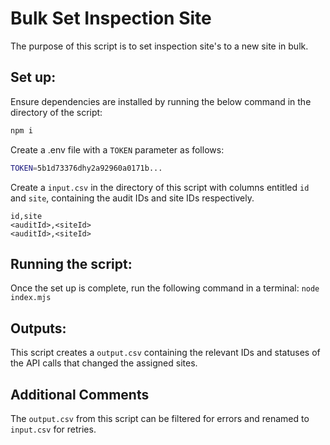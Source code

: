 # Bulk Set Inspection Site

The purpose of this script is to set inspection site's to a new site in bulk.

## Set up:

Ensure dependencies are installed by running the below command in the directory of the script:

```bash
npm i
```

Create a .env file with a `TOKEN` parameter as follows:

```bash
TOKEN=5b1d73376dhy2a92960a0171b...
```

Create a `input.csv` in the directory of this script with columns entitled `id` and `site`, containing the audit IDs and site IDs respectively.

```csv
id,site
<auditId>,<siteId>
<auditId>,<siteId>
```

## Running the script:

Once the set up is complete, run the following command in a terminal:
`node index.mjs`

## Outputs:

This script creates a `output.csv` containing the relevant IDs and statuses of the API calls that changed the assigned sites.

## Additional Comments

The `output.csv` from this script can be filtered for errors and renamed to `input.csv` for retries.
